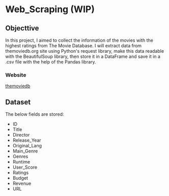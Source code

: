 # Web_Scraping (WIP)

## Objecttive
In this project, I aimed to collect the information of the movies with the highest ratings from The Movie Database.
I will extract data from themoviedb.org site using Python's request library, make this data readable with the BeautifulSoup library, then store it in a DataFrame and save it in a .csv file with the help of the Pandas library.

### Website
[themoviedb](https://www.themoviedb.org/movie/top-rated)

## Dataset
The below fields are stored:
- ID
- Title
- Director
- Release_Year
- Original_Lang
- Main_Genre
- Genres
- Runtime
- User_Score
- Ratings
- Budget
- Revenue
- URL


